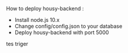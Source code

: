 How to deploy housy-backend :
- Install node.js 10.x
- Change config/config.json to your database
- Deploy housy-backend with port 5000

tes triger
